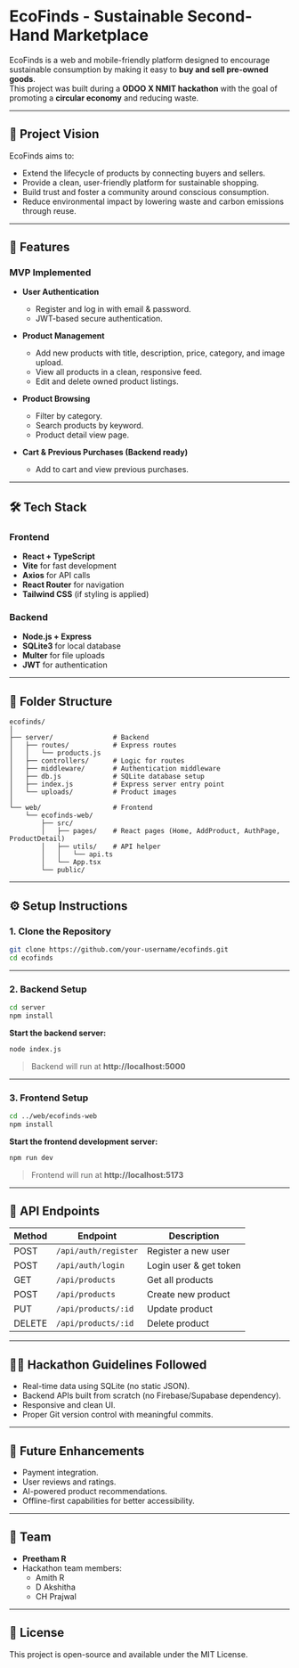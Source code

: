 # EcoFinds - Sustainable Second-Hand Marketplace

EcoFinds is a web and mobile-friendly platform designed to encourage sustainable consumption by making it easy to **buy and sell pre-owned goods**.  
This project was built during a **ODOO X NMIT hackathon** with the goal of promoting a **circular economy** and reducing waste.

---

## 🌱 **Project Vision**
EcoFinds aims to:
- Extend the lifecycle of products by connecting buyers and sellers.
- Provide a clean, user-friendly platform for sustainable shopping.
- Build trust and foster a community around conscious consumption.
- Reduce environmental impact by lowering waste and carbon emissions through reuse.

---

## 🚀 **Features**
### **MVP Implemented**
- **User Authentication**
  - Register and log in with email & password.
  - JWT-based secure authentication.

- **Product Management**
  - Add new products with title, description, price, category, and image upload.
  - View all products in a clean, responsive feed.
  - Edit and delete owned product listings.

- **Product Browsing**
  - Filter by category.
  - Search products by keyword.
  - Product detail view page.

- **Cart & Previous Purchases (Backend ready)**
  - Add to cart and view previous purchases.

---

## 🛠 **Tech Stack**

### **Frontend**
- **React + TypeScript**  
- **Vite** for fast development
- **Axios** for API calls
- **React Router** for navigation
- **Tailwind CSS** (if styling is applied)

### **Backend**
- **Node.js + Express**
- **SQLite3** for local database
- **Multer** for file uploads
- **JWT** for authentication

---

## 📂 **Folder Structure**
```
ecofinds/
│
├── server/               # Backend
│   ├── routes/           # Express routes
│   │   └── products.js
│   ├── controllers/      # Logic for routes
│   ├── middleware/       # Authentication middleware
│   ├── db.js             # SQLite database setup
│   ├── index.js          # Express server entry point
│   └── uploads/          # Product images
│
└── web/                  # Frontend
    └── ecofinds-web/
        ├── src/
        │   ├── pages/    # React pages (Home, AddProduct, AuthPage, ProductDetail)
        │   ├── utils/    # API helper
        │   │   └── api.ts
        │   └── App.tsx
        └── public/
```

---

## ⚙️ **Setup Instructions**

### **1. Clone the Repository**
```bash
git clone https://github.com/your-username/ecofinds.git
cd ecofinds
```

---

### **2. Backend Setup**
```bash
cd server
npm install
```

**Start the backend server:**
```bash
node index.js
```
> Backend will run at **http://localhost:5000**

---

### **3. Frontend Setup**
```bash
cd ../web/ecofinds-web
npm install
```

**Start the frontend development server:**
```bash
npm run dev
```
> Frontend will run at **http://localhost:5173**

---

## 🔗 **API Endpoints**

| Method | Endpoint              | Description            |
|--------|----------------------|------------------------|
| POST   | `/api/auth/register` | Register a new user    |
| POST   | `/api/auth/login`    | Login user & get token |
| GET    | `/api/products`      | Get all products       |
| POST   | `/api/products`      | Create new product     |
| PUT    | `/api/products/:id`  | Update product         |
| DELETE | `/api/products/:id`  | Delete product         |

---

## 🧑‍💻 **Hackathon Guidelines Followed**
- Real-time data using SQLite (no static JSON).
- Backend APIs built from scratch (no Firebase/Supabase dependency).
- Responsive and clean UI.
- Proper Git version control with meaningful commits.

---

## 🌟 **Future Enhancements**
- Payment integration.
- User reviews and ratings.
- AI-powered product recommendations.
- Offline-first capabilities for better accessibility.

---

## 🤝 **Team**
- **Preetham R**
- Hackathon team members:
  - Amith R
  - D Akshitha
  - CH Prajwal

---

## 📜 License
This project is open-source and available under the MIT License.

